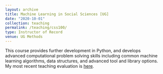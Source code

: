 ```yaml
---
layout: archive
title: Machine Learning in Social Sciences [UG]
date: "2020-10-01"
collection: teaching
permalink: /teaching/css100/
type: Instructor of Record
venue: UG Methods
---
```


This course provides further development in Python, and develops advanced computational problem solving skills including common machine learning algorithms, data structures, and advanced tool and library options. My most recent teaching evaluation is [here](https://shanexuan.github.io/files/css100-fa20.pdf).  

